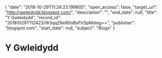 {
  "date": "2018-10-29T11:24:23.199605", 
  "open_access": false, 
  "target_url": "http://gwleidydd.blogspot.com/", 
  "description": "", 
  "end_date": null, 
  "title": "Y Gwleidydd", 
  "record_id": "20181029T112423/W3qqZKe80oBsFIrSpMsteg==", 
  "publisher": "blogspot.com", 
  "start_date": null, 
  "subject": "Blogs"
}

# Y Gwleidydd

